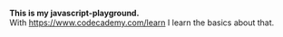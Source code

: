 **This is my javascript-playground.** \
With https://www.codecademy.com/learn I learn the basics about that.
